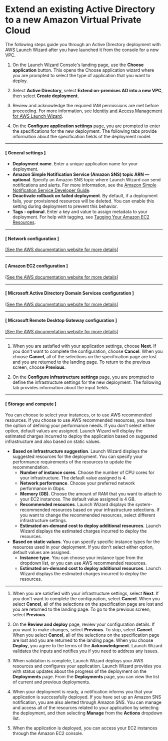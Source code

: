 # Extend an existing Active Directory to a new Amazon Virtual Private Cloud<a name="launch-wizard-ad-deploying-new-vpc-extend"></a>

The following steps guide you through an Active Directory deployment with AWS Launch Wizard after you have launched it from the console for a new VPC\.

1. On the Launch Wizard Console's landing page, use the **Choose application** button\. This opens the Choose application wizard where you are prompted to select the type of application that you want to deploy\.

1. Select **Active Directory**, select **Extend on\-premises AD into a new VPC**, then select **Create deployment\.**

1. Review and acknowledge the required IAM permissions are met before proceeding\. For more information, see [Identity and Access Management for AWS Launch Wizard](launch-wizard-security.md#identity-access-management)\.

1. On the **Configure application settings** page, you are prompted to enter the specifications for the new deployment\. The following tabs provide information about the specification fields of the deployment model\.

------
#### [ General settings ]
   + **Deployment name**\. Enter a unique application name for your deployment\.
   + **Amazon Simple Notification Service \(Amazon SNS\) topic ARN — optional**\. Specify an Amazon SNS topic where Launch Wizard can send notifications and alerts\. For more information, see the [Amazon Simple Notification Service Developer Guide](https://docs.aws.amazon.com/sns/latest/dg/welcome.html)\.
   + **Deactivate rollback on failed deployment**\. By default, if a deployment fails, your provisioned resources will be deleted\. You can enable this setting during deployment to prevent this behavior\.
   + **Tags \- optional**\. Enter a key and value to assign metadata to your deployment\. For help with tagging, see [Tagging Your Amazon EC2 Resources](https://docs.aws.amazon.com/AWSEC2/latest/UserGuide/Using_Tags.html)\.

------
#### [ Network configuration ]    
[\[See the AWS documentation website for more details\]](http://docs.aws.amazon.com/launchwizard/latest/userguide/launch-wizard-ad-deploying-new-vpc-extend.html)

------
#### [ Amazon EC2 configuration ]    
[\[See the AWS documentation website for more details\]](http://docs.aws.amazon.com/launchwizard/latest/userguide/launch-wizard-ad-deploying-new-vpc-extend.html)

------
#### [ Microsoft Active Directory Domain Services configuration ]    
[\[See the AWS documentation website for more details\]](http://docs.aws.amazon.com/launchwizard/latest/userguide/launch-wizard-ad-deploying-new-vpc-extend.html)

------
#### [ Microsoft Remote Desktop Gateway configuration ]    
[\[See the AWS documentation website for more details\]](http://docs.aws.amazon.com/launchwizard/latest/userguide/launch-wizard-ad-deploying-new-vpc-extend.html)

------

1. When you are satisfied with your application settings, choose **Next**\. If you don't want to complete the configuration, choose **Cancel**\. When you choose **Cancel**, all of the selections on the specification page are lost and you are returned to the landing page\. To return to the previous screen, choose **Previous**\.

1. On the **Configure infrastructure settings** page, you are prompted to define the infrastructure settings for the new deployment\. The following tab provides information about the input fields\.

------
#### [ Storage and compute ]

   You can choose to select your instances, or to use AWS recommended resources\. If you choose to use AWS recommended resources, you have the option of defining your performance needs\. If you don't select either option, default values are assigned\. Launch Wizard will display the estimated charges incurred to deploy the application based on suggested infrastructure and also based on static values\.
   + **Based on infrastructure suggestion**\. Launch Wizard displays the suggested resources for the deployment\. You can specify your performance requirements of the resources to update the recommendation\.
     + **Number of instance cores**\. Choose the number of CPU cores for your infrastructure\. The default value assigned is 4\.
     + **Network performance**\. Choose your preferred network performance in Gbps\.
     + **Memory \(GB\)**\. Choose the amount of RAM that you want to attach to your EC2 instances\. The default value assigned is 4 GB\.
     + **Recommended resources**\. Launch Wizard displays the system\-recommended resources based on your infrastructure selections\. If you want to change the recommended resources, select different infrastructure settings\.
     +  **Estimated on\-demand cost to deploy additional resources**\. Launch Wizard displays the estimated charges incurred to deploy the resources\.
   + **Based on static values**\. You can specify specific instance types for the resources used in your deployment\. If you don't select either option, default values are assigned\.
     + **Instance type**\. You can choose your instance type from the dropdown list, or you can use AWS recommended resources\.
     +  **Estimated on\-demand cost to deploy additional resources**\. Launch Wizard displays the estimated charges incurred to deploy the resources\.

------

1. When you are satisfied with your infrastructure settings, select **Next**\. If you don't want to complete the configuration, select **Cancel**\. When you select **Cancel**, all of the selections on the specification page are lost and you are returned to the landing page\. To go to the previous screen, select **Previous**\.

1. On the **Review and deploy** page, review your configuration details\. If you want to make changes, select **Previous**\. To stop, select **Cancel**\. When you select **Cancel**, all of the selections on the specification page are lost and you are returned to the landing page\. When you choose **Deploy**, you agree to the terms of the **Acknowledgment**\. Launch Wizard validates the inputs and notifies you if you need to address any issues\. 

1. When validation is complete, Launch Wizard deploys your AWS resources and configures your application\. Launch Wizard provides you with status updates about the progress of the deployment on the **Deployments** page\. From the **Deployments** page, you can view the list of current and previous deployments\. 

1. When your deployment is ready, a notification informs you that your application is successfully deployed\. If you have set up an Amazon SNS notification, you are also alerted through Amazon SNS\. You can manage and access all of the resources related to your application by selecting the deployment, and then selecting **Manage** from the **Actions** dropdown list\. 

1. When the application is deployed, you can access your EC2 instances through the Amazon EC2 console\.